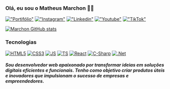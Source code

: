 
### Olá, eu sou o Matheus Marchon 🤙🏽

[!["Portifólio"](https://img.shields.io/badge/website-f8b855?style=for-the-badge&logo=About.me&logoColor=white)](https://marchon-portifolio-page.vercel.app/)
[!["Instagram"](https://img.shields.io/badge/Instagram-9892f9?style=for-the-badge&logo=instagram&logoColor=white)](https://marchon-portifolio-page.vercel.app/)
[!["Linkedin"](https://img.shields.io/badge/LinkedIn-0077B5?style=for-the-badge&logo=linkedin&logoColor=white)](https://www.linkedin.com/in/matheus-marchon-2363941a1/)
[!["Youtube"](https://img.shields.io/badge/YouTube-FF0000?style=for-the-badge&logo=youtube&logoColor=white)](https://www.tiktok.com/@marchon.dev)
[!["TikTok"](https://img.shields.io/badge/TikTok-000000?style=for-the-badge&logo=tiktok&logoColor=white)](https://www.tiktok.com/@marchon.dev)

[![Marchon GitHub stats](https://github-readme-stats.vercel.app/api?username=Marchon1702&show_icons=true&theme=radical)](https://github.com/Marchon1702/github-readme-stats)

### Tecnologias 

[![HTML5](https://img.shields.io/badge/HTML-fb3714?style=for-the-badge&logo=html5&logoColor=white)]()
[![CSS3](https://img.shields.io/badge/CSS-1e4bfe?&style=for-the-badge&logo=css3&logoColor=white)]()
[![JS](https://img.shields.io/badge/JavaScript-4e4500?style=for-the-badge&logo=javascript&logoColor=F7DF1E)]()
[![TS](https://img.shields.io/badge/TypeScript-007ACC?style=for-the-badge&logo=typescript&logoColor=white)]()
[![React](https://img.shields.io/badge/React-20232A?style=for-the-badge&logo=react&logoColor=61DAFB)]()
[![C-Sharp](https://img.shields.io/badge/C%23-239120?style=for-the-badge&logo=c-sharp&logoColor=white)]()
[![.Net](https://img.shields.io/badge/.NET-5C2D91?style=for-the-badge&logo=.net&logoColor=white)]()

##### Sou desenvolvedor web apaixonado por transformar ideias em soluções digitais eficientes e funcionais. Tenho como objetivo criar produtos úteis e inovadores que impulsionam o sucesso de empresas e empreendedores.
